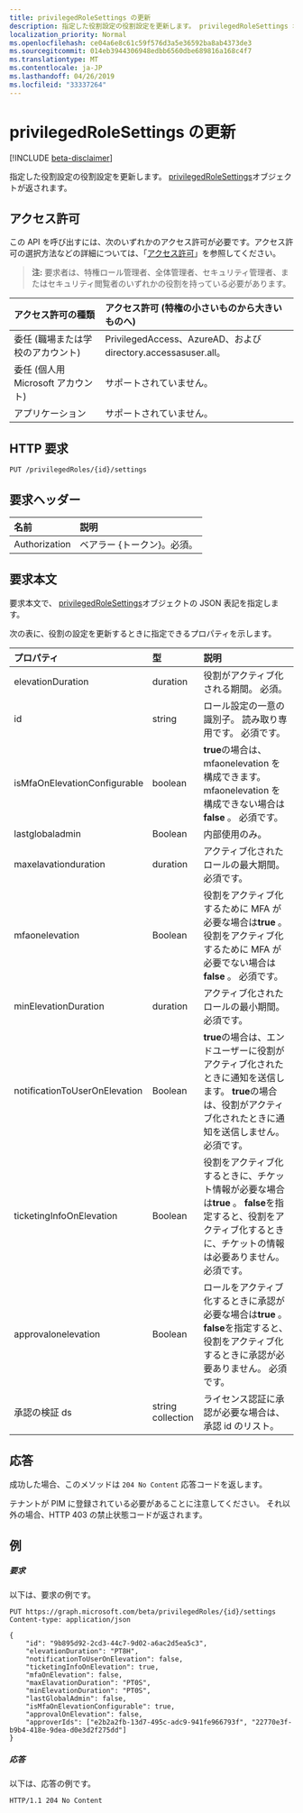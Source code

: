 ```yaml
---
title: privilegedRoleSettings の更新
description: 指定した役割設定の役割設定を更新します。 privilegedRoleSettings オブジェクトが返されます。
localization_priority: Normal
ms.openlocfilehash: ce04a6e8c61c59f576d3a5e36592ba8ab4373de3
ms.sourcegitcommit: 014eb3944306948edbb6560dbe689816a168c4f7
ms.translationtype: MT
ms.contentlocale: ja-JP
ms.lasthandoff: 04/26/2019
ms.locfileid: "33337264"
---
```

# <a name="update-privilegedrolesettings"></a>privilegedRoleSettings の更新

[!INCLUDE [beta-disclaimer](../../includes/beta-disclaimer.md)]

指定した役割設定の役割設定を更新します。 [privilegedRoleSettings](../resources/privilegedrolesettings.md)オブジェクトが返されます。
## <a name="permissions"></a>アクセス許可

この API を呼び出すには、次のいずれかのアクセス許可が必要です。アクセス許可の選択方法などの詳細については、「[アクセス許可](/graph/permissions-reference)」を参照してください。

>**注:** 要求者は、特権ロール管理者、全体管理者、セキュリティ管理者、またはセキュリティ閲覧者のいずれかの役割を持っている必要があります。 

|アクセス許可の種類      | アクセス許可 (特権の小さいものから大きいものへ)              |
|:--------------------|:---------------------------------------------------------|
|委任 (職場または学校のアカウント) | PrivilegedAccess、AzureAD、および directory.accessasuser.all。    |
|委任 (個人用 Microsoft アカウント) | サポートされていません。    |
|アプリケーション | サポートされていません。 |

## <a name="http-request"></a>HTTP 要求
<!-- { "blockType": "ignored" } -->
```http
PUT /privilegedRoles/{id}/settings
```

## <a name="request-headers"></a>要求ヘッダー
| 名前      |説明|
|:----------|:----------|
| Authorization  | ベアラー {トークン}。必須。 |

## <a name="request-body"></a>要求本文
要求本文で、 [privilegedRoleSettings](../resources/privilegedrolesettings.md)オブジェクトの JSON 表記を指定します。

次の表に、役割の設定を更新するときに指定できるプロパティを示します。

|プロパティ|型|説明|
|:---------------|:--------|:----------|
|elevationDuration|duration|役割がアクティブ化される期間。 必須。|
|id|string|ロール設定の一意の識別子。 読み取り専用です。 必須です。|
|isMfaOnElevationConfigurable|boolean|**true**の場合は、mfaonelevation を構成できます。 mfaonelevation を構成できない場合は**false** 。 必須です。|
|lastglobaladmin|Boolean|内部使用のみ。|
|maxelavationduration|duration|アクティブ化されたロールの最大期間。 必須です。|
|mfaonelevation|Boolean|役割をアクティブ化するために MFA が必要な場合は**true** 。 役割をアクティブ化するために MFA が必要でない場合は**false** 。 必須です。|
|minElevationDuration|duration|アクティブ化されたロールの最小期間。 必須です。|
|notificationToUserOnElevation|Boolean|**true**の場合は、エンドユーザーに役割がアクティブ化されたときに通知を送信します。 **true**の場合は、役割がアクティブ化されたときに通知を送信しません。 必須です。|
|ticketingInfoOnElevation|Boolean|役割をアクティブ化するときに、チケット情報が必要な場合は**true** 。 **false**を指定すると、役割をアクティブ化するときに、チケットの情報は必要ありません。 必須です。|
|approvalonelevation|Boolean|ロールをアクティブ化するときに承認が必要な場合は**true** 。 **false**を指定すると、役割をアクティブ化するときに承認が必要ありません。 必須です。|
|承認の検証 ds|string collection|ライセンス認証に承認が必要な場合は、承認 id のリスト。|

## <a name="response"></a>応答

成功した場合、このメソッドは `204 No Content` 応答コードを返します。

テナントが PIM に登録されている必要があることに注意してください。 それ以外の場合、HTTP 403 の禁止状態コードが返されます。
## <a name="example"></a>例
##### <a name="request"></a>要求
以下は、要求の例です。
<!-- {
  "blockType": "request",
  "name": "put_privilegedrolesettings"
}-->
```http
PUT https://graph.microsoft.com/beta/privilegedRoles/{id}/settings
Content-type: application/json

{
    "id": "9b895d92-2cd3-44c7-9d02-a6ac2d5ea5c3",
    "elevationDuration": "PT8H",
    "notificationToUserOnElevation": false,
    "ticketingInfoOnElevation": true,
    "mfaOnElevation": false,
    "maxElavationDuration": "PT0S",
    "minElevationDuration": "PT0S",
    "lastGlobalAdmin": false,
    "isMfaOnElevationConfigurable": true,
    "approvalOnElevation": false,
    "approverIds": ["e2b2a2fb-13d7-495c-adc9-941fe966793f", "22770e3f-b9b4-418e-9dea-d0e3d2f275dd"]
}
```
##### <a name="response"></a>応答
以下は、応答の例です。
<!-- {
  "blockType": "response",
  "truncated": true
}-->
```http
HTTP/1.1 204 No Content
```

<!-- uuid: 8fcb5dbc-d5aa-4681-8e31-b001d5168d79
2015-10-25 14:57:30 UTC -->
<!--
{
  "type": "#page.annotation",
  "description": "Update privilegedRoleSettings",
  "keywords": "",
  "section": "documentation",
  "tocPath": "",
  "suppressions": []
}
-->
